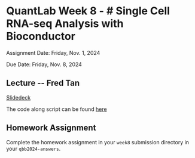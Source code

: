 # QuantLab Week 8 - # Single Cell RNA-seq Analysis with Bioconductor

Assignment Date: Friday, Nov. 1, 2024

Due Date: Friday, Nov. 8, 2024

## Lecture -- Fred Tan

[Slidedeck](https://docs.google.com/presentation/d/1NiE1wPoxLMGImj_sHkuFfOeNyaqdvsOH5lIdOPRx9i8)

The code along script can be found [here](https://github.com/bxlab/cmdb-quantbio/blob/main/assignments/lab/scrnaseq-bioconductor/slides_asynchronous_or_livecoding_resources/code-along.R)

## Homework Assignment

Complete the homework assignment in your `week8` submission directory in your `qbb2024-answers`.

